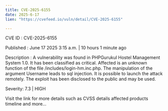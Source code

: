 ```yaml
---
title: CVE-2025-6155
date: 2025-6-17
lien: "https://cvefeed.io/vuln/detail/CVE-2025-6155"

---
```


CVE ID : CVE-2025-6155

Published :  June 17
2025
3:15 a.m. | 10 hours
1 minute ago

Description : A vulnerability was found in PHPGurukul Hostel Management System 1.0. It has been classified as critical. Affected is an unknown function of the file /includes/login-hm.inc.php. The manipulation of the argument Username leads to sql injection. It is possible to launch the attack remotely. The exploit has been disclosed to the public and may be used.

Severity: 7.3 | HIGH

Visit the link for more details
such as CVSS details
affected products
timeline
and more...
